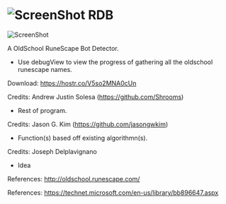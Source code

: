 ![ScreenShot](https://hostr.co/file/970/SFwDihcgfsVI/iconrdb.png) RDB
===

![ScreenShot](https://hostr.co/file/970/TnhrNKFxKtxx/UI.png)

A OldSchool RuneScape Bot Detector.

- Use debugView to view the progress of gathering all the oldschool runescape names.

Download: https://hostr.co/V5so2MNA0cUn

Credits: Andrew Justin Solesa (https://github.com/Shrooms)
- Rest of program.

Credits: Jason G. Kim (https://github.com/jasongwkim)
- Function(s) based off existing algorithmn(s).

Credits: Joseph Delplavignano
- Idea

References: http://oldschool.runescape.com/

References: https://technet.microsoft.com/en-us/library/bb896647.aspx
